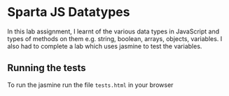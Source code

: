 # Sparta JS Datatypes

In this lab assignment, I learnt of the various data types in JavaScript and types of methods on them e.g. string, boolean, arrays, objects, variables. I also had to complete a lab which uses jasmine to test the variables.

## Running the tests

To run the jasmine run the file ``` tests.html ``` in your browser  
